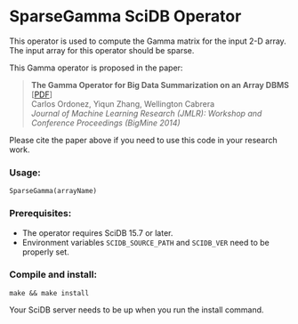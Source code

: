 # SparseGamma SciDB Operator

This operator is used to compute the Gamma matrix for the input 2-D array.
The input array for this operator should be sparse.

This Gamma operator is proposed in the paper:  
>**The Gamma Operator for Big Data Summarization on an Array DBMS** [[PDF](http://www2.cs.uh.edu/~yzhang/research/gamma.pdf)]  
Carlos Ordonez, Yiqun Zhang, Wellington Cabrera  
*Journal of Machine Learning Research (JMLR): Workshop and Conference Proceedings (BigMine 2014)*

Please cite the paper above if you need to use this code in your research work.

### Usage:
    SparseGamma(arrayName)

### Prerequisites:
* The operator requires SciDB 15.7 or later.
* Environment variables ``SCIDB_SOURCE_PATH`` and ``SCIDB_VER`` need to be properly set.

### Compile and install:

    make && make install
Your SciDB server needs to be up when you run the install command.
